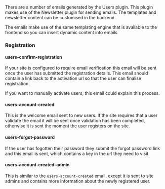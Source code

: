 There are a number of emails generated by the Users plugin. This plugin makes use of the Newsletter plugin for sending emails. The templates and newsletter content can be customised in the backend.

The emails make use of the same templating engine that is available to the frontend so you can insert dynamic content into emails.

### Registration

#### users-confirm-registration

If your site is configured to require email verification this email will be sent once the user has submitted the registration details. This email should contain a link back to the activation url so that the user can finalise registration.

If you want to manually activate users, this email could explain this process.

#### users-account-created

This is the welcome email sent to new users. If the site requires that a user validate the email it will be sent once validation has been completed, otherwise it is sent the moment the user registers on the site.

#### users-forgot-password

If the user has fogotten their password they submit the forgot password link and this email is sent, which contains a key in the url they need to visit.

#### users-account-created-admin

This is similar to the `users-account-created` email, except it is sent to site admins and contains more information about the newly registered user.
